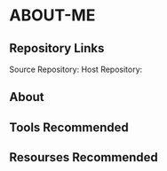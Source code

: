 # ABOUT-ME
## Repository Links
Source Repository:
Host Repository: 
## About
## Tools Recommended
## Resourses Recommended
